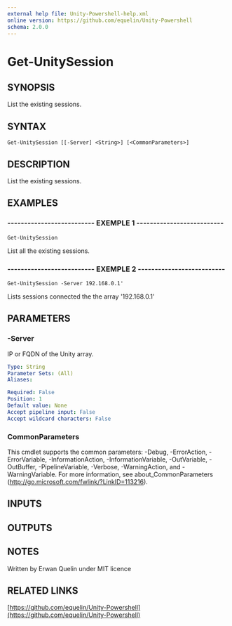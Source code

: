 ```yaml
---
external help file: Unity-Powershell-help.xml
online version: https://github.com/equelin/Unity-Powershell
schema: 2.0.0
---
```


# Get-UnitySession

## SYNOPSIS
List the existing sessions.

## SYNTAX

```
Get-UnitySession [[-Server] <String>] [<CommonParameters>]
```

## DESCRIPTION
List the existing sessions.

## EXAMPLES

### -------------------------- EXEMPLE 1 --------------------------
```
Get-UnitySession
```

List all the existing sessions.

### -------------------------- EXEMPLE 2 --------------------------
```
Get-UnitySession -Server 192.168.0.1'
```

Lists sessions connected the the array '192.168.0.1'

## PARAMETERS

### -Server
IP or FQDN of the Unity array.

```yaml
Type: String
Parameter Sets: (All)
Aliases: 

Required: False
Position: 1
Default value: None
Accept pipeline input: False
Accept wildcard characters: False
```

### CommonParameters
This cmdlet supports the common parameters: -Debug, -ErrorAction, -ErrorVariable, -InformationAction, -InformationVariable, -OutVariable, -OutBuffer, -PipelineVariable, -Verbose, -WarningAction, and -WarningVariable. For more information, see about_CommonParameters (http://go.microsoft.com/fwlink/?LinkID=113216).

## INPUTS

## OUTPUTS

## NOTES
Written by Erwan Quelin under MIT licence

## RELATED LINKS

[https://github.com/equelin/Unity-Powershell](https://github.com/equelin/Unity-Powershell)

